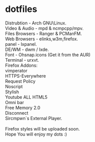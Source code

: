 # dotfiles
Distrubtion - Arch GNU\Linux.<br>
Video & Audio - mpd & ncmpcpp/mpv.<br>
Files Browsers - Ranger & PCManFM.<br>
Web Browsers - elinks,w3m,firefox.<br>
panel - lxpanel.<br>
DE/WM - dwm / lxde.<br>
Font - Ohsnap.icons (Get it from the AUR)<br>
Terminal - urxvt.<br>
Firefox Addons:<br>
  vimperator<br>
  HTTPS-Everywhere<br>
  Request Policy<br>
  Noscript<br>
  Stylish<br>
  Youtube ALL HTML5<br>
  Omni bar<br>
  Free Memory 2.0<br>
  Disconnect<br>
  Sircmpwn`s External Player.<br>
<br>
Firefox styles will be uploaded soon.<br>
Hope You will enjoy my dots :)<br>
